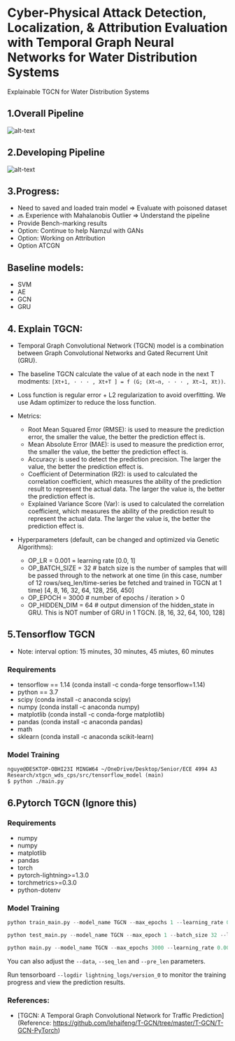 # Cyber-Physical Attack Detection, Localization, & Attribution Evaluation with Temporal Graph Neural Networks for Water Distribution Systems

Explainable TGCN for Water Distribution Systems

## 1.Overall Pipeline

![alt-text](https://github.com/mnguyen0226/xtgcn_wds_cps/blob/main/docs/imgs/pipeline.png)

## 2.Developing Pipeline

![alt-text](https://github.com/mnguyen0226/xtgcn_wds_cps/blob/main/docs/imgs/tgcn_train_pipeline.png)

## 3.Progress:

- Need to saved and loaded train model => Evaluate with poisoned dataset
- :soon: Experience with Mahalanobis Outlier => Understand the pipeline
- Provide Bench-marking results
- Option: Continue to help Namzul with GANs
- Option: Working on Attribution
- Option ATCGN

## Baseline models:

- SVM
- AE
- GCN
- GRU

## 4. Explain TGCN:

- Temporal Graph Convolutional Network (TGCN) model is a combination between Graph Convolutional Networks and Gated Recurrent Unit (GRU).
- The baseline TGCN calculate the value of at each node in the next T modments: `[Xt+1, · · · , Xt+T ] = f (G; (Xt−n, · · · , Xt−1, Xt))`.
- Loss function is regular error + L2 regularization to avoid overfitting. We use Adam optimizer to reduce the loss function.
- Metrics: 
    - Root Mean Squared Error (RMSE): is used to measure the prediction error, the smaller the value, the better the prediction effect is.
    - Mean Absolute Error (MAE): is used to measure the prediction error, the smaller the value, the better the prediction effect is.
    - Accuracy: is used to detect the prediction precision. The larger the value, the better the prediction effect is.
    - Coefficient of Determination (R2): is used to calculated the correlation coefficient, which measures the ability of the prediction result to represent the actual data. The larger the value is, the better the prediction effect is.
    - Explained Variance Score (Var): is used to calculated the correlation coefficient, which measures the ability of the prediction result to represent the actual data. The larger the value is, the better the prediction effect is.

- Hyperparameters (default, can be changed and optimized via Genetic Algorithms):
    - OP_LR = 0.001 = learning rate [0.0, 1]
    - OP_BATCH_SIZE = 32 # batch size is the number of samples that will be passed through to the network at one time (in this case, number of 12 rows/seq_len/time-series be fetched and trained in TGCN at 1 time) [4, 8, 16, 32, 64, 128, 256, 450]
    - OP_EPOCH = 3000 # number of epochs / iteration > 0
    - OP_HIDDEN_DIM = 64 # output dimension of the hidden_state in GRU. This is NOT number of GRU in 1 TGCN. [8, 16, 32, 64, 100, 128]

## 5.Tensorflow TGCN

- Note: interval option: 15 minutes, 30 minutes, 45 miutes, 60 minutes

### Requirements

- tensorflow == 1.14 (conda install -c conda-forge tensorflow=1.14)
- python == 3.7 
- scipy (conda install -c anaconda scipy)
- numpy (conda install -c anaconda numpy)
- matplotlib (conda install -c conda-forge matplotlib)
- pandas (conda install -c anaconda pandas)
- math
- sklearn (conda install -c anaconda scikit-learn)

### Model Training

```
nguye@DESKTOP-OBHI23I MINGW64 ~/OneDrive/Desktop/Senior/ECE 4994 A3 Research/xtgcn_wds_cps/src/tensorflow_model (main)
$ python ./main.py
```

## 6.Pytorch TGCN (Ignore this)

### Requirements

- numpy
- numpy
- matplotlib
- pandas
- torch
- pytorch-lightning>=1.3.0
- torchmetrics>=0.3.0
- python-dotenv

### Model Training

```python
python train_main.py --model_name TGCN --max_epochs 1 --learning_rate 0.001 --weight_decay 0 --batch_size 32 --hidden_dim 64 --loss mse_with_regularizer --settings supervised

python test_main.py --model_name TGCN --max_epoch 1 --batch_size 32 --loss mse_with_regularizer --settings supervised

python main.py --model_name TGCN --max_epochs 3000 --learning_rate 0.001 --weight_decay 0 --batch_size 32 --hidden_dim 64 --loss mse_with_regularizer --settings supervised --gpus 1
```

You can also adjust the `--data`, `--seq_len` and `--pre_len` parameters.

Run tensorboard `--logdir lightning_logs/version_0` to monitor the training progress and view the prediction results.

### References:

- [TGCN: A Temporal Graph Convolutional Network for Traffic Prediction](Reference: https://github.com/lehaifeng/T-GCN/tree/master/T-GCN/T-GCN-PyTorch)
